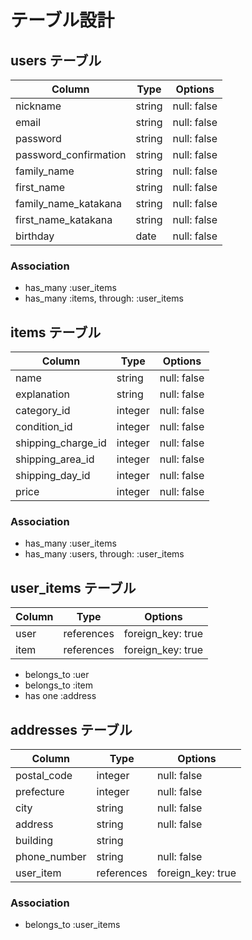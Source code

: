 # テーブル設計

## users テーブル

| Column                 | Type    | Options     |
| ---------------------  | ------- | ----------- |
| nickname               | string  | null: false |
| email                  | string  | null: false |
| password               | string  | null: false |
| password_confirmation  | string  | null: false |
| family_name            | string  | null: false |
| first_name             | string  | null: false |
| family_name_katakana   | string  | null: false |
| first_name_katakana    | string  | null: false |
| birthday               | date    | null: false |

### Association

- has_many :user_items
- has_many :items, through: :user_items

## items テーブル

| Column                  | Type     | Options     |
| ----------------------- | -------- | ----------- |
| name                    | string   | null: false |
| explanation             | string   | null: false |
| category_id             | integer  | null: false |
| condition_id            | integer  | null: false |
| shipping_charge_id      | integer  | null: false |
| shipping_area_id        | integer  | null: false |
| shipping_day_id         | integer  | null: false |
| price                   | integer  | null: false |

### Association

- has_many :user_items
- has_many :users, through: :user_items


## user_items テーブル

| Column               | Type       | Options                        |
| -------------------- | ---------  | ------------------------------ |
| user                 | references | foreign_key: true              |
| item                 | references | foreign_key: true              |

- belongs_to :uer
- belongs_to :item
- has one :address

## addresses テーブル

| Column               | Type       | Options                        |
| -------------------- | ---------  | ------------------------------ |
| postal_code          | integer    | null: false                    |
| prefecture           | integer    | null: false                    |
| city                 | string     | null: false                    |
| address              | string     | null: false                    |
| building             | string     |                                |
| phone_number         | string     | null: false                    |
| user_item            | references | foreign_key: true              |

### Association

- belongs_to :user_items